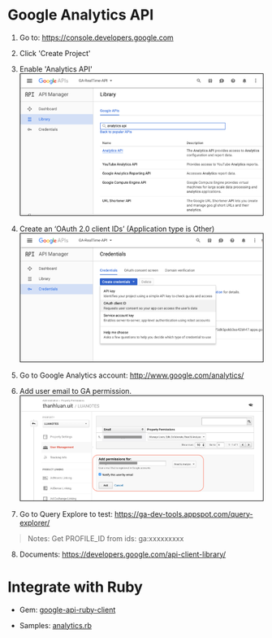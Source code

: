 # Google Analytics API

1. Go to: https://console.developers.google.com
	
2. Click 'Create Project'

3. Enable 'Analytics API'
![Enable Analytics API](/images/ga-1.png)

4. Create an ‘OAuth 2.0 client IDs’ (Application type is Other)
![Create Credentials](/images/ga-2.png)

5. Go to  Google Analytics account: http://www.google.com/analytics/

6. Add user email to GA permission.
![Add permission to email](/images/ga-3.png)

7. Go to Query Explore to test: https://ga-dev-tools.appspot.com/query-explorer/	

> Notes: Get PROFILE_ID from ids: ga:xxxxxxxxx


8. Documents:
https://developers.google.com/api-client-library/


# Integrate with Ruby

- Gem: [google-api-ruby-client](https://github.com/google/google-api-ruby-client)

- Samples: [analytics.rb](https://github.com/google/google-api-ruby-client/blob/master/samples/cli/lib/samples/analytics.rb)

